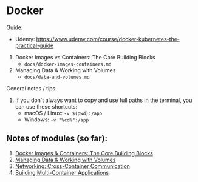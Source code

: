 # Docker

Guide:

-   Udemy: https://www.udemy.com/course/docker-kubernetes-the-practical-guide

1. Docker Images vs Containers: The Core Building Blocks
    - `docs/docker-images-containers.md`
2. Managing Data & Working with Volumes
    - `docs/data-and-volumes.md`

General notes / tips:

1. If you don't always want to copy and use full paths in the terminal, you can use these shortcuts:
    - macOS / Linux: `-v $(pwd):/app`
    - Windows: `-v "%cd%":/app`

## Notes of modules (so far):

1. [Docker Images & Containers: The Core Building Blocks](./docs/docker-images-containers.md)
1. [Managing Data & Working with Volumes](./docs/data-and-volumes.md)
1. [Networking: Cross-Container Communication](./docs/networking-cross-container-comm.md)
1. [Building Multi-Container Applications](./docs/multi-container-apps.md)
